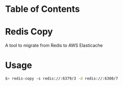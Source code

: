 # Table of Contents

# Redis Copy
A tool to migrate from Redis to AWS Elasticache

# Usage

```sh
$> redis-copy -s redis://:6379/3 -d redis://:6380/7
```
